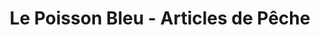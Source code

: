 ---
title: "Le Poisson Bleu - Articles de Pêche"
url: /ouistreham/le-poisson-bleu-articles-de-peche/
shop: shop
---